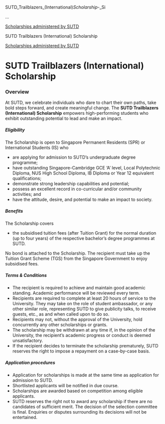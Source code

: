 SUTD_Trailblazers_(International)_Scholarship_-_Si



…

 [Scholarships administered by SUTD](/admissions/undergraduate/scholarship/sutd-administered) 

SUTD Trailblazers (International) Scholarship

[Scholarships administered by SUTD](https://www.sutd.edu.sg/admissions/undergraduate/scholarship/sutd-administered)

SUTD Trailblazers (International) Scholarship
=============================================

### Overview

At SUTD, we celebrate individuals who dare to chart their own paths, take bold steps forward, and create meaningful change. The **SUTD Trailblazers (International) Scholarship** empowers high-performing students who exhibit outstanding potential to lead and make an impact.

##### **Eligibility**

The Scholarship is open to Singapore Permanent Residents (SPR) or International Students (IS) who

* are applying for admission to SUTD’s undergraduate degree programme;
* have outstanding Singapore-Cambridge GCE ‘A’ level, Local Polytechnic Diploma, NUS High School Diploma, IB Diploma or Year 12 equivalent qualifications;
* demonstrate strong leadership capabilities and potential;
* possess an excellent record in co-curricular and/or community activities; and
* have the attitude, desire, and potential to make an impact to society.

##### **Benefits**

The Scholarship covers

* the subsidised tuition fees (after Tuition Grant) for the normal duration (up to four years) of the respective bachelor’s degree programmes at SUTD.

No bond is attached to the Scholarship. The recipient must take up the Tuition Grant Scheme (TGS) from the Singapore Government to enjoy subsidised fees.

##### **Terms & Conditions**

* The recipient is required to achieve and maintain good academic standing. Academic performance will be reviewed every term.
* Recipients are required to complete at least 20 hours of service to the University. They may take on the role of student ambassador, or any other similar role, representing SUTD to give publicity talks, to receive guests, etc., as and when called upon to do so.
* Recipients may not, without the approval of the University, hold concurrently any other scholarships or grants.
* The scholarship may be withdrawn at any time if, in the opinion of the University, the recipient’s academic progress or conduct is deemed unsatisfactory.
* If the recipient decides to terminate the scholarship prematurely, SUTD reserves the right to impose a repayment on a case-by-case basis.

##### **Application procedures**

* Application for scholarships is made at the same time as application for admission to SUTD.
* Shortlisted applicants will be notified in due course.
* Scholarships are awarded based on competition among eligible applicants.
* SUTD reserves the right not to award any scholarship if there are no candidates of sufficient merit. The decision of the selection committee is final. Enquiries or disputes surrounding its decisions will not be entertained.

